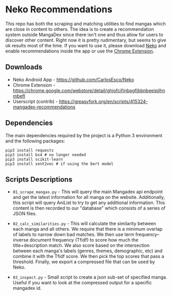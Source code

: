 # Neko Recommendations

This repo has both the scraping and matching utilities to find mangas which are close in content to others.
The idea is to create a recommendation system outside MangaDex since there isn't one and thus allow for users to discover other content.
Right now it is pretty rudimentary, but seems to give ok results most of the time.
If you want to use it, please download [Neko](https://github.com/CarlosEsco/Neko) and enable recommendations inside the app or use the [Chrome Extension](https://chrome.google.com/webstore/detail/mangadex-similar-manga/ghjofcifjnbpgfjbbnbeeipjlhnmbefl).

## Downloads

* Neko Android App - https://github.com/CarlosEsco/Neko
* Chrome Extension - https://chrome.google.com/webstore/detail/ghjofcifjnbpgfjbbnbeeipjlhnmbefl
* Userscript (contrib) - https://greasyfork.org/en/scripts/415324-mangadex-recommendations


## Dependencies

The main dependencies required by the project is a Python 3 environment and the following packages:
```
pip3 install requests
pip3 install bs4 # no longer needed
pip3 install scikit-learn
pip3 install sent2vec # if using the bert model
```

## Scripts Descriptions

* `01_scrape_mangas.py` - This will query the main Mangadex api endpoint and get the latest information for all manga on the website. Additionally, this script will query AniList to try to get any additional information. This content is then recorded to our "database" which consists of a series of JSON files.
  
* `02_calc_similarities.py` - This will calculate the similarity between each manga and all others. We require that there is a minimum overlap of labels to narrow down bad matches. We then use term frequency–inverse document frequency (Tfidf) to score how much the title+description match. We also score based on the intersection between each manga's labels (genres, themes, demographic, etc) and combine it with the Tfidf score. We then pick the top scores that pass a threshold. Finally, we export a compressed file that can be used by Neko.
  
* `03_inspect.py` - Small script to create a json sub-set of specified manga. Useful if you want to look at the compressed output for a specific mangadex id.






